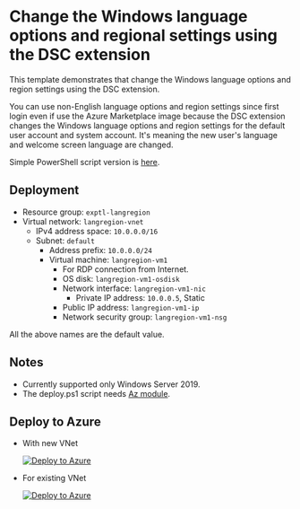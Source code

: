 # Change the Windows language options and regional settings using the DSC extension

This template demonstrates that change the Windows language options and region settings using the DSC extension.

You can use non-English language options and region settings since first login even if use the Azure Marketplace image because the DSC extension changes the Windows language options and region settings for the default user account and system account. It's meaning the new user's language and welcome screen language are changed.

Simple PowerShell script version is [here](https://github.com/tksh164/change-windows-language-regional-settings).

## Deployment

- Resource group: `exptl-langregion`
- Virtual network: `langregion-vnet`
    - IPv4 address space: `10.0.0.0/16`
    - Subnet: `default`
        - Address prefix: `10.0.0.0/24`
        - Virtual machine: `langregion-vm1`
            - For RDP connection from Internet.
            - OS disk: `langregion-vm1-osdisk`
            - Network interface: `langregion-vm1-nic`
                - Private IP address: `10.0.0.5`, Static
            - Public IP address: `langregion-vm1-ip`
            - Network security group: `langregion-vm1-nsg`

All the above names are the default value.

## Notes

- Currently supported only Windows Server 2019.
- The deploy.ps1 script needs [Az module](https://www.powershellgallery.com/packages/Az/).

## Deploy to Azure

- With new VNet

    [![Deploy to Azure](https://aka.ms/deploytoazurebutton)](https://portal.azure.com/#create/Microsoft.Template/uri/https%3A%2F%2Fraw.githubusercontent.com%2Ftksh164%2Fazure-demo-scripts-templates%2Fmaster%2Farm-templates%2Fwin-lang-region-config%2Ftemplate.json)

- For existing VNet

    [![Deploy to Azure](https://aka.ms/deploytoazurebutton)](https://portal.azure.com/#create/Microsoft.Template/uri/https%3A%2F%2Fraw.githubusercontent.com%2Ftksh164%2Fazure-demo-scripts-templates%2Fmaster%2Farm-templates%2Fwin-lang-region-config%2Ftemplate-existing-vnet.json)
